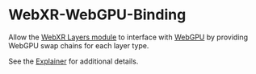# WebXR-WebGPU-Binding

Allow the [WebXR Layers module](https://immersive-web.github.io/layers/) to interface with [WebGPU](https://gpuweb.github.io/gpuweb/) by providing WebGPU swap chains for each layer type.

See the [Explainer](./explainer.md) for additional details.